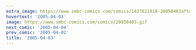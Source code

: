 ```yaml
---
extra_image: https://www.smbc-comics.com/comics/1437611918-20050403after.png
hovertext: '2005-04-03'
image: https://www.smbc-comics.com/comics/20050403.gif
next_comic: '2005-04-04'
prev_comic: '2005-04-02'
title: '2005-04-03'
---
```


